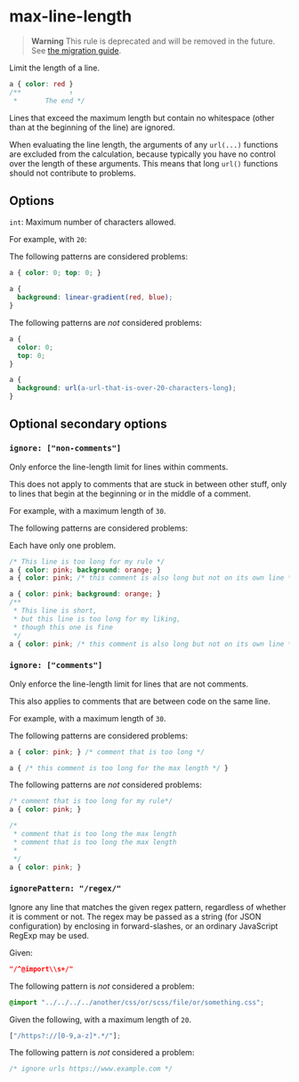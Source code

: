 # max-line-length

> **Warning** This rule is deprecated and will be removed in the future. See [the migration guide](https://github.com/stylelint/stylelint/tree/15.10.2/docs/migration-guide/to-15.md).

Limit the length of a line.

<!-- prettier-ignore -->
```css
a { color: red }
/**            ↑
 *       The end */
```

Lines that exceed the maximum length but contain no whitespace (other than at the beginning of the line) are ignored.

When evaluating the line length, the arguments of any `url(...)` functions are excluded from the calculation, because typically you have no control over the length of these arguments. This means that long `url()` functions should not contribute to problems.

## Options

`int`: Maximum number of characters allowed.

For example, with `20`:

The following patterns are considered problems:

<!-- prettier-ignore -->
```css
a { color: 0; top: 0; }
```

<!-- prettier-ignore -->
```css
a {
  background: linear-gradient(red, blue);
}
```

The following patterns are _not_ considered problems:

<!-- prettier-ignore -->
```css
a {
  color: 0;
  top: 0;
}
```

<!-- prettier-ignore -->
```css
a {
  background: url(a-url-that-is-over-20-characters-long);
}
```

## Optional secondary options

### `ignore: ["non-comments"]`

Only enforce the line-length limit for lines within comments.

This does not apply to comments that are stuck in between other stuff, only to lines that begin at the beginning or in the middle of a comment.

For example, with a maximum length of `30`.

The following patterns are considered problems:

Each have only one problem.

<!-- prettier-ignore -->
```css
/* This line is too long for my rule */
a { color: pink; background: orange; }
a { color: pink; /* this comment is also long but not on its own line */ }
```

<!-- prettier-ignore -->
```css
a { color: pink; background: orange; }
/**
 * This line is short,
 * but this line is too long for my liking,
 * though this one is fine
 */
a { color: pink; /* this comment is also long but not on its own line */ }
```

### `ignore: ["comments"]`

Only enforce the line-length limit for lines that are not comments.

This also applies to comments that are between code on the same line.

For example, with a maximum length of `30`.

The following patterns are considered problems:

<!-- prettier-ignore -->
```css
a { color: pink; } /* comment that is too long */
```

<!-- prettier-ignore -->
```css
a { /* this comment is too long for the max length */ }
```

The following patterns are _not_ considered problems:

<!-- prettier-ignore -->
```css
/* comment that is too long for my rule*/
a { color: pink; }
```

<!-- prettier-ignore -->
```css
/*
 * comment that is too long the max length
 * comment that is too long the max length
 *
 */
a { color: pink; }
```

### `ignorePattern: "/regex/"`

Ignore any line that matches the given regex pattern, regardless of whether it is comment or not. The regex may be passed as a string (for JSON configuration) by enclosing in forward-slashes, or an ordinary JavaScript RegExp may be used.

Given:

```json
"/^@import\\s+/"
```

The following pattern is _not_ considered a problem:

<!-- prettier-ignore -->
```css
@import "../../../../another/css/or/scss/file/or/something.css";
```

Given the following, with a maximum length of `20`.

```js
["/https?://[0-9,a-z]*.*/"];
```

The following pattern is _not_ considered a problem:

<!-- prettier-ignore -->
```css
/* ignore urls https://www.example.com */
```
